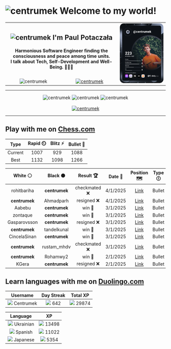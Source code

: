 <h1>
  <img
    src="https://emojis.slackmojis.com/emojis/images/1531849430/4246/blob-sunglasses.gif"
    width="30"
    alt="centrumek"
  />
  Welcome to my world!
</h1>

<table>
  <tbody>
    <tr>
      <td align="center" width="70%" colspan="2">
        <h2>
          <img
            src="https://raw.githubusercontent.com/MartinHeinz/MartinHeinz/master/wave.gif"
            width="30px"
            alt="centrumek"
          />
          I'm Paul Potaczała
        </h2>
        <h4>
          Harmonious Software Engineer finding the consciousness and peace among time units.
          <br/>
          I talk about Tech, Self-Development and Well-Being. 🌿🧘🚀
        </h4>
      </td>
      <td width="30%" rowspan="2">
        <a href="https://app.daily.dev/centrumek">
          <img
            src="./devcard.svg"
            alt="centrumek"
          />
        </a>
      </td>
    </tr>
    <tr align="center">
      <td>
        <img
          src="https://komarev.com/ghpvc/?username=centrumek&label=visitors&color=0e75b6&style=flat"
          alt="centrumek"
        >
      </td>
      <td>
        <a href="https://stackoverflow.com/users/14496012/centrumek">
          <img
            src="https://stackoverflow.com/users/flair/14496012.png?theme=dark"
            alt="centrumek"
          >
        </a>
      </td>
    </tr>
  </tbody>
</table>

---
<div align="center">
  <img 
    src="https://github-readme-stats.vercel.app/api?username=centrumek&show_icons=true&count_private=true&theme=dark&hide_border=true&hide=issues,contribs&bg_color=00000000"
    alt="centrumek"
  />
  <img
    src="https://github-readme-stats.vercel.app/api/top-langs/?username=centrumek&layout=compact&hide_border=true&theme=dark&bg_color=00000000&langs_count=6&exclude_repo=air-statistic-app"
    alt="centrumek"
  />
  <img 
    src="https://github-readme-streak-stats.herokuapp.com?user=centrumek&theme=dark&hide_border=true&background=FFFFFF00"
    alt="centrumek"
  />
  <br/>
  <br/>
  <a href="https://www.buymeacoffee.com/centrumek">
    <img
      src="https://cdn.buymeacoffee.com/buttons/v2/default-orange.png"
      height="50"
      width="210"
      alt="centrumek"
    />
  </a>
</div>

---

## Play with me on [Chess.com](https://www.chess.com/member/centrumek)

<div align="center">
<!--START_SECTION:chessStats-->
<!-- Automatically generated with https://github.com/Balastrong/chess-stats-action -->

| Type | Rapid ⏲️ | Blitz ⚡ | Bullet 🔫 |
|:---:|:---:|:---:|:---:|
| Current | 1007 | 929 | 1088 |
| Best | 1132 | 1098 | 1266 |

| White ⚪ | Black ⚫ | Result 🏆 | Date 📅 | Position 🗺️ | Type 🕕 |
|:---:|:---:|:---:|:---:|:---:|:---:|
| rohitbariha | **centrumek** | checkmated ❌ | 4/1/2025 | <a href="http://www.ee.unb.ca/cgi-bin/tervo/fen.pl?select=rn1q1k1r/pb3Qp1/2p2b1p/1p2Np2/3P4/1BN5/PP3PPP/R3R1K1 b - -">Link</a> | Bullet |
| **centrumek** | Ahmadparh | resigned ❌ | 4/1/2025 | <a href="http://www.ee.unb.ca/cgi-bin/tervo/fen.pl?select=4r3/1pk2ppb/p1n4p/b4P2/K5P1/5P2/P1Pr1q1P/1R3BNR w - -">Link</a> | Bullet |
| Aabebu | **centrumek** | win 🥇 | 3/1/2025 | <a href="http://www.ee.unb.ca/cgi-bin/tervo/fen.pl?select=6k1/p1p5/8/2p1P3/2PpPK1r/P3nP2/6r1/R7 w - -">Link</a> | Bullet |
| zontaque | **centrumek** | win 🥇 | 3/1/2025 | <a href="http://www.ee.unb.ca/cgi-bin/tervo/fen.pl?select=8/8/5pk1/R1p1p2p/4p2P/2P1K1P1/PP6/4q3 w - -">Link</a> | Bullet |
| Gasparovsson | **centrumek** | resigned ❌ | 3/1/2025 | <a href="http://www.ee.unb.ca/cgi-bin/tervo/fen.pl?select=8/p7/7p/kb6/1p1RR3/1P6/6PP/6K1 b - -">Link</a> | Bullet |
| **centrumek** | tandelkunal | win 🥇 | 3/1/2025 | <a href="http://www.ee.unb.ca/cgi-bin/tervo/fen.pl?select=r6r/ppp2kpp/2p5/8/5P2/5NP1/PP1KPn1P/2R2b1q b - -">Link</a> | Bullet |
| CincelaSinan | **centrumek** | win 🥇 | 3/1/2025 | <a href="http://www.ee.unb.ca/cgi-bin/tervo/fen.pl?select=5r2/3k4/4b3/3p3P/4p3/6P1/5P1K/2r4q w - -">Link</a> | Bullet |
| **centrumek** | rustam_mhdv | checkmated ❌ | 3/1/2025 | <a href="http://www.ee.unb.ca/cgi-bin/tervo/fen.pl?select=1r6/2b1kp1p/6pP/4p1P1/6B1/r2n1P2/8/K7 w - -">Link</a> | Bullet |
| **centrumek** | Rohamwy2 | win 🥇 | 2/1/2025 | <a href="http://www.ee.unb.ca/cgi-bin/tervo/fen.pl?select=7r/5pkp/p1R3p1/1p1p4/1q1P1PP1/1P2PK1P/8/2R5 b - -">Link</a> | Bullet |
| KGera | **centrumek** | resigned ❌ | 2/1/2025 | <a href="http://www.ee.unb.ca/cgi-bin/tervo/fen.pl?select=8/4k3/1R6/1P1pP1P1/3P4/8/8/6K1 b - -">Link</a> | Bullet |

<!--END_SECTION:chessStats-->
</div>

## Learn languages with me on [Duolingo.com](https://www.duolingo.com/profile/Centrumek)

<div align="center">
<!--START_SECTION:duolingoStats-->
<!-- Automatically generated with https://github.com/centrumek/duolingo-readme-stats-->

| Username | Day Streak | Total XP |
|:---:|:---:|:---:|
| <img src="https://raw.githubusercontent.com/centrumek/duolingo-readme-stats/main/assets/duolingo.png" height="12"> Centrumek | <img src="https://raw.githubusercontent.com/centrumek/duolingo-readme-stats/main/assets/streakinactive.svg" height="12"> 642 | <img src="https://raw.githubusercontent.com/centrumek/duolingo-readme-stats/main/assets/xp.svg" height="12"> 29874 | <img src="https://raw.githubusercontent.com/centrumek/duolingo-readme-stats/main/assets/xp.svg" height="12"> 0 |

| Language | XP |
|:---:|:---:|
| <img src="https://raw.githubusercontent.com/centrumek/duolingo-readme-stats/main/assets/langs/ukrainian.svg" height="12"> Ukrainian | <img src="https://raw.githubusercontent.com/centrumek/duolingo-readme-stats/main/assets/xp.svg" height="12"> 13498 |
| <img src="https://raw.githubusercontent.com/centrumek/duolingo-readme-stats/main/assets/langs/spanish.svg" height="12"> Spanish | <img src="https://raw.githubusercontent.com/centrumek/duolingo-readme-stats/main/assets/xp.svg" height="12"> 11022 |
| <img src="https://raw.githubusercontent.com/centrumek/duolingo-readme-stats/main/assets/langs/japanese.svg" height="12"> Japanese | <img src="https://raw.githubusercontent.com/centrumek/duolingo-readme-stats/main/assets/xp.svg" height="12"> 5354 |

<!--END_SECTION:duolingoStats-->
</div>
<!--
**centrumek/centrumek** is a ✨ _special_ ✨ repository because its `README.md` (this file) appears on your GitHub profile.

Here are some ideas to get you started:

- 🔭 I’m currently working on ...
- 🌱 I’m currently learning ...
- 👯 I’m looking to collaborate on ...
- 🤔 I’m looking for help with ...
- 💬 Ask me about ...
- 📫 How to reach me: ...
- 😄 Pronouns: ...
- ⚡ Fun fact: ...
-->
